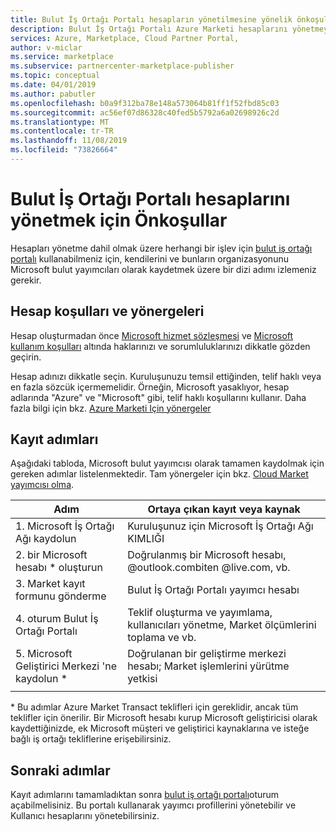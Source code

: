 ```yaml
---
title: Bulut İş Ortağı Portalı hesapların yönetilmesine yönelik önkoşullar | Azure Marketi
description: Bulut İş Ortağı Portalı Azure Marketi hesaplarını yönetmeye yönelik önkoşullar.
services: Azure, Marketplace, Cloud Partner Portal,
author: v-miclar
ms.service: marketplace
ms.subservice: partnercenter-marketplace-publisher
ms.topic: conceptual
ms.date: 04/01/2019
ms.author: pabutler
ms.openlocfilehash: b0a9f312ba78e148a573064b81ff1f52fbd85c03
ms.sourcegitcommit: ac56ef07d86328c40fed5b5792a6a02698926c2d
ms.translationtype: MT
ms.contentlocale: tr-TR
ms.lasthandoff: 11/08/2019
ms.locfileid: "73826664"
---
```

# <a name="prerequisites-for-managing-accounts-on-the-cloud-partner-portal"></a>Bulut İş Ortağı Portalı hesaplarını yönetmek için Önkoşullar 

Hesapları yönetme dahil olmak üzere herhangi bir işlev için [bulut iş ortağı portalı](https://cloudpartner.azure.com/) kullanabilmeniz için, kendilerini ve bunların organizasyonunu Microsoft bulut yayımcıları olarak kaydetmek üzere bir dizi adımı izlemeniz gerekir.


## <a name="account-terms-and-guidelines"></a>Hesap koşulları ve yönergeleri

Hesap oluşturmadan önce [Microsoft hizmet sözleşmesi](https://www.microsoft.com/servicesagreement) ve [Microsoft kullanım koşulları](https://www.microsoft.com/en-us/legal/intellectualproperty/copyright) altında haklarınızı ve sorumluluklarınızı dikkatle gözden geçirin.  

Hesap adınızı dikkatle seçin.  Kuruluşunuzu temsil ettiğinden, telif haklı veya en fazla sözcük içermemelidir.  Örneğin, Microsoft yasaklıyor, hesap adlarında "Azure" ve "Microsoft" gibi, telif haklı koşullarını kullanır.  Daha fazla bilgi için bkz. [Azure Marketi Için yönergeler](https://docs.microsoft.com/azure/marketplace/guidelines)


## <a name="registration-steps"></a>Kayıt adımları

Aşağıdaki tabloda, Microsoft bulut yayımcısı olarak tamamen kaydolmak için gereken adımlar listelenmektedir.  Tam yönergeler için bkz. [Cloud Market yayımcısı olma](https://docs.microsoft.com/azure/marketplace/become-publisher). 


|                   Adım                   |  Ortaya çıkan kayıt veya kaynak                     |
|                  ------                  |  -----------------------------------                    |
| 1. Microsoft İş Ortağı Ağı kaydolun |  Kuruluşunuz için Microsoft İş Ortağı Ağı KIMLIĞI |
| 2. bir Microsoft hesabı * oluşturun           |  Doğrulanmış bir Microsoft hesabı, @outlook.combiten @live.com, vb. |
| 3. Market kayıt formunu gönderme | Bulut İş Ortağı Portalı yayımcı hesabı      |
| 4. oturum Bulut İş Ortağı Portalı        | Teklif oluşturma ve yayımlama, kullanıcıları yönetme, Market ölçümlerini toplama ve vb. |
| 5. Microsoft Geliştirici Merkezi 'ne kaydolun * | Doğrulanan bir geliştirme merkezi hesabı; Market işlemlerini yürütme yetkisi  |
|   |   |

\* Bu adımlar Azure Market Transact teklifleri için gereklidir, ancak tüm teklifler için önerilir.  Bir Microsoft hesabı kurup Microsoft geliştiricisi olarak kaydettiğinizde, ek Microsoft müşteri ve geliştirici kaynaklarına ve isteğe bağlı iş ortağı tekliflerine erişebilirsiniz.  


## <a name="next-steps"></a>Sonraki adımlar

Kayıt adımlarını tamamladıktan sonra [bulut iş ortağı portalı](https://cloudpartner.azure.com/)oturum açabilmelisiniz.  Bu portalı kullanarak yayımcı profillerini yönetebilir ve Kullanıcı hesaplarını yönetebilirsiniz.
